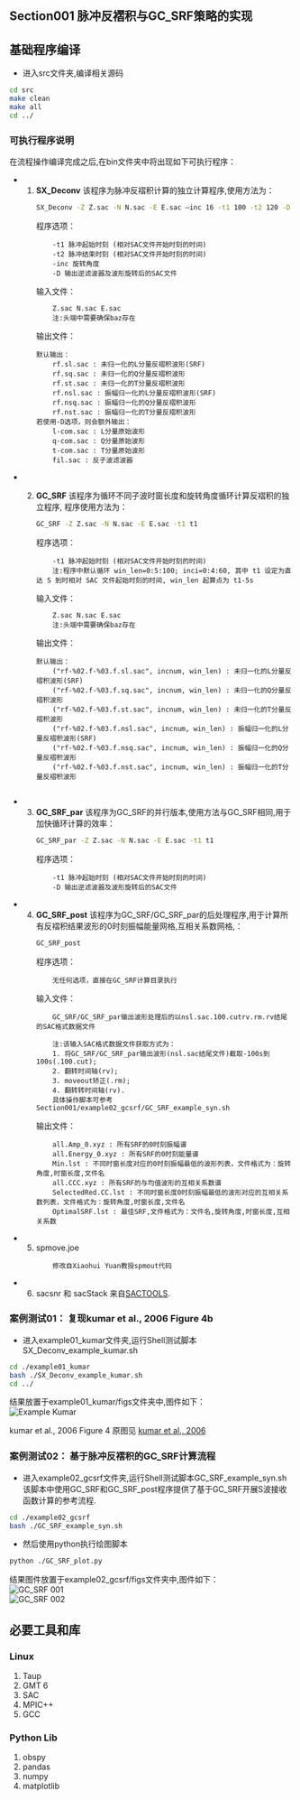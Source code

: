 ## Section001 脉冲反褶积与GC_SRF策略的实现
## 基础程序编译
- 进入src文件夹,编译相关源码
```bash
cd src
make clean
make all
cd ../
```   

### 可执行程序说明
在流程操作编译完成之后,在bin文件夹中将出现如下可执行程序：
- 1. **SX_Deconv**
        该程序为脉冲反褶积计算的独立计算程序,使用方法为：
        ```bash
        SX_Deconv -Z Z.sac -N N.sac -E E.sac –inc 16 -t1 100 -t2 120 -D 
        ```
        程序选项：
        ```
            -t1 脉冲起始时刻 (相对SAC文件开始时刻的时间)
            -t2 脉冲结束时刻 (相对SAC文件开始时刻的时间)
            -inc 旋转角度
            -D 输出逆滤波器及波形旋转后的SAC文件
        ```   
        输入文件：
        ```
            Z.sac N.sac E.sac
            注:头端中需要确保baz存在
        ```
        输出文件：
        ```
        默认输出：
            rf.sl.sac : 未归一化的L分量反褶积波形(SRF)
            rf.sq.sac : 未归一化的Q分量反褶积波形
            rf.st.sac : 未归一化的T分量反褶积波形
            rf.nsl.sac : 振幅归一化的L分量反褶积波形(SRF)
            rf.nsq.sac : 振幅归一化的Q分量反褶积波形
            rf.nst.sac : 振幅归一化的T分量反褶积波形
        若使用-D选项，则会额外输出：
            l-com.sac : L分量原始波形
            q-com.sac : Q分量原始波形
            t-com.sac : T分量原始波形
            fil.sac : 反子波滤波器
        ```
- 2. **GC_SRF**
        该程序为循环不同子波时窗长度和旋转角度循环计算反褶积的独立程序,
        程序使用方法为：
        ```bash
        GC_SRF -Z Z.sac -N N.sac -E E.sac -t1 t1
        ```
        程序选项：
        ```
            -t1 脉冲起始时刻 (相对SAC文件开始时刻的时间) 
            注:程序中默认循环 win_len=0:5:100; inci=0:4:60, 其中 t1 设定为直达 S 到时相对 SAC 文件起始时刻的时间, win_len 起算点为 t1-5s
        ```
        输入文件：
        ```
            Z.sac N.sac E.sac
            注:头端中需要确保baz存在
        ```
        输出文件：
        ```
        默认输出：
            ("rf-%02.f-%03.f.sl.sac", incnum, win_len) : 未归一化的L分量反褶积波形(SRF)
            ("rf-%02.f-%03.f.sq.sac", incnum, win_len) : 未归一化的Q分量反褶积波形
            ("rf-%02.f-%03.f.st.sac", incnum, win_len) : 未归一化的T分量反褶积波形
            ("rf-%02.f-%03.f.nsl.sac", incnum, win_len) : 振幅归一化的L分量反褶积波形(SRF)
            ("rf-%02.f-%03.f.nsq.sac", incnum, win_len) : 振幅归一化的Q分量反褶积波形
            ("rf-%02.f-%03.f.nst.sac", incnum, win_len) : 振幅归一化的T分量反褶积波形
        ```

        ```
- 3. **GC_SRF_par**
        该程序为GC_SRF的并行版本,使用方法与GC_SRF相同,用于加快循环计算的效率：
        ```bash
        GC_SRF_par -Z Z.sac -N N.sac -E E.sac -t1 t1
        ```
        程序选项：
        ```
            -t1 脉冲起始时刻 (相对SAC文件开始时刻的时间)
            -D 输出逆滤波器及波形旋转后的SAC文件
        ```
- 4. **GC_SRF_post**
        该程序为GC_SRF/GC_SRF_par的后处理程序,用于计算所有反褶积结果波形的0时刻振幅能量网格,互相关系数网格,：
        ```bash
        GC_SRF_post
        ```
        程序选项：
        ```
            无任何选项，直接在GC_SRF计算目录执行
        ```
        输入文件：
        ```
            GC_SRF/GC_SRF_par输出波形处理后的以nsl.sac.100.cutrv.rm.rv结尾的SAC格式数据文件

            注:该输入SAC格式数据文件获取方式为：
            1. 将GC_SRF/GC_SRF_par输出波形(nsl.sac结尾文件)截取-100s到100s(.100.cut);
            2. 翻转时间轴(rv);
            3. moveout矫正(.rm);
            4. 翻转转时间轴(rv).
            具体操作脚本可参考Section001/example02_gcsrf/GC_SRF_example_syn.sh
        ```
        输出文件：
        ```
            all.Amp_0.xyz : 所有SRF的0时刻振幅谱
            all.Energy_0.xyz : 所有SRF的0时刻能量谱
            Min.lst : 不同时窗长度对应的0时刻振幅最低的波形列表，文件格式为：旋转角度,时窗长度,文件名
            all.CCC.xyz : 所有SRF的与均值波形的互相关系数谱
            SelectedRed.CC.lst : 不同时窗长度0时刻振幅最低的波形对应的互相关系数列表，文件格式为：旋转角度,时窗长度,文件名
            OptimalSRF.lst : 最佳SRF,文件格式为：文件名,旋转角度,时窗长度,互相关系数
        ```

- 5. spmove.joe
        ```
            修改自Xiaohui Yuan教授spmout代码
        ```
- 6. sacsnr 和 sacStack
    来自[SACTOOLS](https://github.com/msthorne/SACTOOLS/tree/master).
### 案例测试01： 复现kumar et al., 2006 Figure 4b
- 进入example01_kumar文件夹,运行Shell测试脚本SX_Deconv_example_kumar.sh
```bash
cd ./example01_kumar
bash ./SX_Deconv_example_kumar.sh
cd ../
```
结果放置于example01_kumar/figs文件夹中,图件如下：   
![Example Kumar](./example01_kumar/figs/corrected-XR.ST09.1998.197.121411-SRF.l.jpg)

kumar et al., 2006 Figure 4 原图见 [kumar et al., 2006](https://agupubs.onlinelibrary.wiley.com/doi/full/10.1029/2005JB003930)
### 案例测试02： 基于脉冲反褶积的GC_SRF计算流程
- 进入example02_gcsrf文件夹,运行Shell测试脚本GC_SRF_example_syn.sh
该脚本中使用GC_SRF和GC_SRF_post程序提供了基于GC_SRF开展S波接收函数计算的参考流程.
```bash
cd ./example02_gcsrf
bash ./GC_SRF_example_syn.sh
```   
- 然后使用python执行绘图脚本
```bash
python ./GC_SRF_plot.py
```   
结果图件放置于example02_gcsrf/figs文件夹中,图件如下：   
![GC_SRF 001](./example02_gcsrf/figs/syn_SM_d75_001.jpg)   
![GC_SRF 002](./example02_gcsrf/figs/syn_SM_d75_002.jpg)



## 必要工具和库
### Linux
1. Taup
2. GMT 6
3. SAC
4. MPIC++
5. GCC

### Python Lib
1. obspy 
2. pandas 
3. numpy 
4. matplotlib

